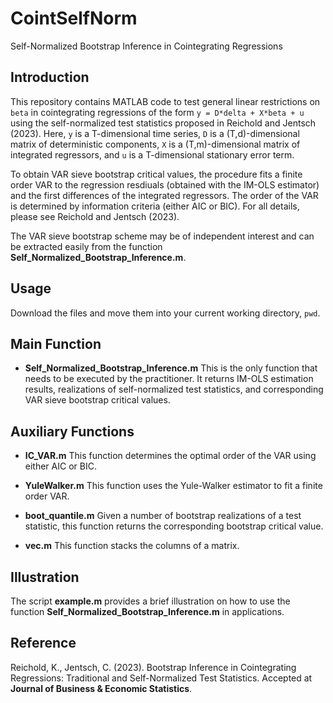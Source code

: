 # CointSelfNorm
Self-Normalized Bootstrap Inference in Cointegrating Regressions

## Introduction
This repository contains MATLAB code to test general linear restrictions on `beta` in cointegrating regressions of the form `y = D*delta + X*beta + u` using the self-normalized test statistics proposed in Reichold and Jentsch (2023). Here, `y` is a T-dimensional time series, `D` is a (T,d)-dimensional matrix of deterministic components, `X` is a (T,m)-dimensional matrix of integrated regressors, and `u` is a T-dimensional stationary error term.

To obtain VAR sieve bootstrap critical values, the procedure fits a finite order VAR to the regression resdiuals (obtained with the IM-OLS estimator) and the first differences of the integrated regressors. The order of the VAR is determined by information criteria (either AIC or BIC). For all details, please see Reichold and Jentsch (2023).

The VAR sieve bootstrap scheme may be of independent interest and can be extracted easily from the function **Self_Normalized_Bootstrap_Inference.m**.

## Usage
Download the files and move them into your current working directory, `pwd`.

## Main Function

+ **Self_Normalized_Bootstrap_Inference.m**
This is the only function that needs to be executed by the practitioner. It returns IM-OLS estimation results, realizations of self-normalized test statistics, and corresponding VAR sieve bootstrap critical values. 

## Auxiliary Functions

+ **IC_VAR.m**
This function determines the optimal order of the VAR using either AIC or BIC.

+ **YuleWalker.m**
This function uses the Yule-Walker estimator to fit a finite order VAR.

+ **boot_quantile.m**
Given a number of bootstrap realizations of a test statistic, this function returns the corresponding bootstrap critical value.

+ **vec.m**
This function stacks the columns of a matrix.

## Illustration
The script **example.m** provides a brief illustration on how to use the function **Self_Normalized_Bootstrap_Inference.m** in applications.

## Reference
Reichold, K., Jentsch, C. (2023). Bootstrap Inference in Cointegrating Regressions: Traditional and Self-Normalized Test Statistics. Accepted at **Journal of Business & Economic Statistics**.
